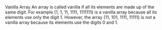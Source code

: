 Vanilla Array
An array is called vanilla if all its elements are made up of the same digit. For example {1, 1, 11, 1111, 1111111} is a vanilla array because all its elements use only the digit 1. However, the array {11, 101, 1111, 11111} is not a vanilla array because its elements use the digits 0 and 1.
